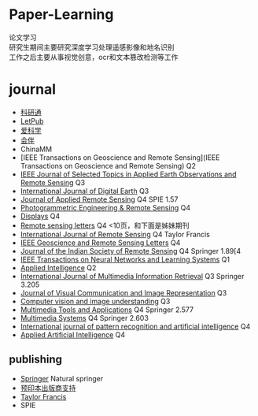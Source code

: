 # Paper-Learning
论文学习    
研究生期间主要研究深度学习处理遥感影像和地名识别  
工作之后主要从事视觉创意，ocr和文本篡改检测等工作

# journal
- [科研通](https://www.ablesci.com/journal/index?keywords=)
- [LetPub](https://www.letpub.com.cn/index.php?page=journalapp)
- [爱科学](https://www.iikx.com/sci/)
- [会伴](https://www.myhuiban.com/)
- ChinaMM
- [IEEE Transactions on Geoscience and Remote Sensing](IEEE Transactions on Geoscience and Remote Sensing) Q2
- [IEEE Journal of Selected Topics in Applied Earth Observations and Remote Sensing](https://www.letpub.com.cn/index.php?journalid=3336&page=journalapp&view=detail) Q3
- [International Journal of Digital Earth](http://www.letpub.com.cn/index.php?journalid=3717&page=journalapp&view=detail) Q3
- [Journal of Applied Remote Sensing](https://jars.msubmit.net/cgi-bin/main.plex) Q4  SPIE  1.57
- [Photogrammetric Engineering & Remote Sensing](http://www.letpub.com.cn/index.php?journalid=6625&page=journalapp&view=detail) Q4
- [Displays](http://www.letpub.com.cn/index.php?journalid=2326&page=journalapp&view=detail) Q4
- [Remote sensing letters](https://www.ablesci.com/journal/detail?id=5NbnL5) Q4   <10页，和下面是姊妹期刊
- [International Journal of Remote Sensing](http://www.letpub.com.cn/index.php?journalid=3875&page=journalapp&view=detail) Q4  Taylor Francis 
- [IEEE Geoscience and Remote Sensing Letters](http://www.letpub.com.cn/index.php?journalid=3328&page=journalapp&view=detail) Q4
- [Journal of the Indian Society of Remote  Sensing](http://www.letpub.com.cn/index.php?journalid=5302&page=journalapp&view=detail) Q4 Springer 1.89[4
- [IEEE Transactions on Neural Networks and Learning Systems](https://cis.ieee.org/publications/t-neural-networks-and-learning-systems)  Q1
- [Applied Intelligence](http://www.letpub.com.cn/index.php?journalid=737&page=journalapp&view=detail) Q2
- [International Journal of Multimedia Information Retrieval](https://www.springer.com/journal/13735)    Q3    Springer    3.205
- [Journal of Visual Communication and Image Representation](http://www.letpub.com.cn/index.php?journalid=5437&page=journalapp&view=detail)    Q3
- [Computer vision and image understanding](http://www.letpub.com.cn/index.php?journalid=1998&page=journalapp&view=detail)   Q3
- [Multimedia Tools and Applications](https://www.springer.com/journal/11042)  Q4  Springer 2.577
- [Multimedia Systems](https://www.springer.com/journal/530) Q4 Springer 2.603
- [International journal of pattern recognition and artificial intelligence](http://www.letpub.com.cn/index.php?journalid=3842&page=journalapp&view=detail) Q4
- [Applied Artificial Intelligence](http://www.letpub.com.cn/index.php?journalid=718&page=journalapp&view=detail) Q4



## publishing

- [Springer](https://www.springer.com/gp/authors-editors/journal-author/frequently-asked-questions/3832)     Natural springer 
- [预印本出版商支持](https://www.sohu.com/a/413098060_100191228?qq-pf-to=pcqq.group)
- [Taylor Francis](https://www.tandfonline.com/action/authorSubmission?journalCode=tres20&page=instructions#.V30JYWOtZOo)  
- SPIE